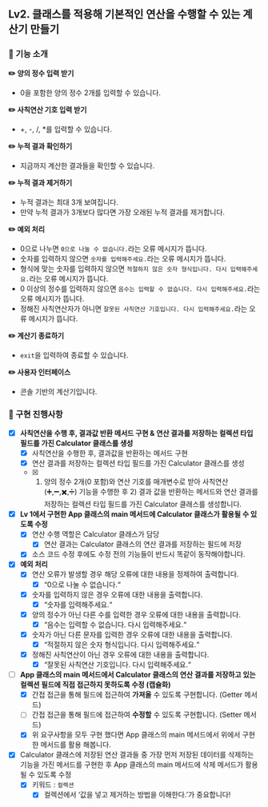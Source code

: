 ## Lv2. 클래스를 적용해 기본적인 연산을 수행할 수 있는 계산기 만들기
### 🚀 기능 소개
**✏️ 양의 정수 입력 받기**
- 0을 포함한 양의 정수 2개를 입력할 수 있습니다.

**✏️ 사칙연산 기호 입력 받기**
- +, -, /, *를 입력할 수 있습니다.

**✏️ 누적 결과 확인하기**
- 지금까지 계산한 결과들을 확인할 수 있습니다.

**✏️ 누적 결과 제거하기**
- 누적 결과는 최대 3개 보여집니다.
- 만약 누적 결과가 3개보다 많다면 가장 오래된 누적 결과를 제거합니다.

**✏️ 예외 처리**
- 0으로 나누면 `0으로 나눌 수 없습니다.`라는 오류 메시지가 뜹니다.
- 숫자를 입력하지 않으면 `숫자를 입력해주세요.`라는 오류 메시지가 뜹니다.
- 형식에 맞는 숫자를 입력하지 않으면 `적절하지 않은 숫자 형식입니다. 다시 입력해주세요.`라는 오류 메시지가 뜹니다.
- 0 이상의 정수를 입력하지 않으면 `음수는 입력할 수 없습니다. 다시 입력해주세요.`라는 오류 메시지가 뜹니다.
- 정해진 사칙연산자가 아니면 `잘못된 사칙연산 기호입니다. 다시 입력해주세요.`라는 오류 메시지가 뜹니다.

**✏️ 계산기 종료하기**
- `exit`을 입력하여 종료할 수 있습니다.

**✏️ 사용자 인터페이스**
- 콘솔 기반의 계산기입니다.

### 🚀 구현 진행사항
- [x]  **사칙연산을 수행 후, 결과값 반환 메서드 구현 & 연산 결과를 저장하는 컬렉션 타입 필드를 가진 Calculator 클래스를 생성**
    - [x]  사칙연산을 수행한 후, 결과값을 반환하는 메서드 구현
    - [x]  연산 결과를 저장하는 컬렉션 타입 필드를 가진 Calculator 클래스를 생성
    - [x]  1) 양의 정수 2개(0 포함)와 연산 기호를 매개변수로 받아 사칙연산(➕,➖,✖️,➗) 기능을 수행한 후 2) 결과 값을 반환하는 메서드와 연산 결과를 저장하는 컬렉션 타입 필드를 가진 Calculator 클래스를 생성합니다.

- [x]  **Lv 1에서 구현한 App 클래스의 main 메서드에 Calculator 클래스가 활용될 수 있도록 수정**
    - [x]  연산 수행 역할은 Calculator 클래스가 담당
        - [x]  연산 결과는 Calculator 클래스의 연산 결과를 저장하는 필드에 저장
    - [x]  소스 코드 수정 후에도 수정 전의 기능들이 반드시 똑같이 동작해야합니다.

- [x] **예외 처리**
   - [x]  연산 오류가 발생할 경우 해당 오류에 대한 내용을 정제하여 출력합니다.
      - [x]  “0으로 나눌 수 없습니다.“
   - [x]  숫자를 입력하지 않은 경우 오류에 대한 내용을 출력합니다.
      - [x]  “숫자를 입력해주세요.“
   - [x]  양의 정수가 아닌 다른 수를 입력한 경우 오류에 대한 내용을 출력합니다.
      - [x]  “음수는 입력할 수 없습니다. 다시 입력해주세요.“
   - [x]  숫자가 아닌 다른 문자를 입력한 경우 오류에 대한 내용을 출력합니다.
      - [x]  “적절하지 않은 숫자 형식입니다. 다시 입력해주세요.“
   - [x]  정해진 사칙연산이 아닌 경우 오류에 대한 내용을 출력합니다.
      - [x]  “잘못된 사칙연산 기호입니다. 다시 입력해주세요.“

- [ ]  **App 클래스의 main 메서드에서 Calculator 클래스의 연산 결과를 저장하고 있는 컬렉션 필드에 직접 접근하지 못하도록 수정 (캡슐화)**
    - [x]  간접 접근을 통해 필드에 접근하여 **가져올** 수 있도록 구현합니다. (Getter 메서드)
    - [ ]  간접 접근을 통해 필드에 접근하여 **수정할** 수 있도록 구현합니다. (Setter 메서드)
    - [x]  위 요구사항을 모두 구현 했다면 App 클래스의 main 메서드에서 위에서 구현한 메서드를 활용 해봅니다.

- [x]  Calculator 클래스에 저장된 연산 결과들 중 가장 먼저 저장된 데이터를 삭제하는 기능을 가진 메서드를 구현한 후 App 클래스의 main 메서드에 삭제 메서드가 활용될 수 있도록 수정
    - [x]  키워드 : `컬렉션`
        - [x]  컬렉션에서 ‘값을 넣고 제거하는 방법을 이해한다.’가 중요합니다!